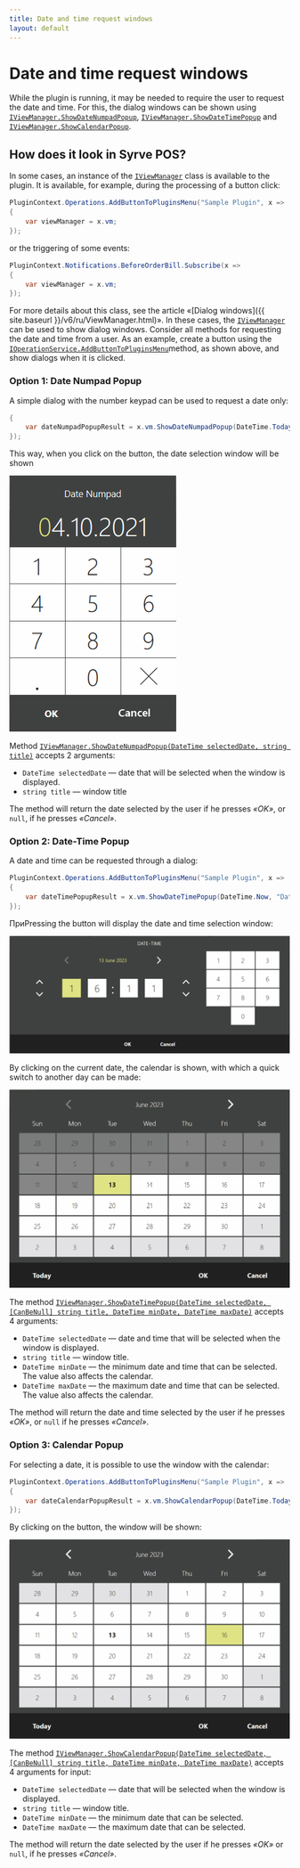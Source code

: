 ```yaml
---
title: Date and time request windows
layout: default
---
```

# Date and time request windows #

While the plugin is running, it may be needed to require the user to request the date and time. For this, the dialog windows can be shown using [`IViewManager.ShowDateNumpadPopup`](https://syrve.github.io/front.api.sdk/v7/html/M_Resto_Front_Api_UI_IViewManager_ShowDateNumpadPopup.htm), [`IViewManager.ShowDateTimePopup`](https://syrve.github.io/front.api.sdk/v7/html/M_Resto_Front_Api_UI_IViewManager_ShowDateTimePopup.htm) and [`IViewManager.ShowCalendarPopup`](https://syrve.github.io/front.api.sdk/v7/html/M_Resto_Front_Api_UI_IViewManager_ShowCalendarPopup.htm).

## How does it look in Syrve POS?

In some cases, an instance of the [`IViewManager`](https://syrve.github.io/front.api.sdk/v7/html/T_Resto_Front_Api_UI_IViewManager.htm) class is available to the plugin. It is available, for example, during the processing of a button click:

```cs
PluginContext.Operations.AddButtonToPluginsMenu("Sample Plugin", x =>
{
    var viewManager = x.vm;
});
```

or the triggering of some events:

```cs
PluginContext.Notifications.BeforeOrderBill.Subscribe(x =>
{
	var viewManager = x.vm;
});
```

For more details about this class, see the article «[Dialog windows]({{ site.baseurl }}/v6/ru/ViewManager.html)». In these cases, the [`IViewManager`](https://syrve.github.io/front.api.sdk/v7/html/T_Resto_Front_Api_UI_IViewManager.htm) can be used to show dialog windows. Consider all methods for requesting the date and time from a user. As an example, create a button using the [`IOperationService.AddButtonToPluginsMenu`](https://syrve.github.io/front.api.sdk/v7/html/M_Resto_Front_Api_IOperationService_AddButtonToPluginsMenu.htm)method, as shown above, and show dialogs when it is clicked.

### Option 1: Date Numpad Popup

A simple dialog with the number keypad can be used to request a date only:

```cs
{
    var dateNumpadPopupResult = x.vm.ShowDateNumpadPopup(DateTime.Today, "Date Numpad");
});
```

This way, when you click on the button, the date selection window will be shown

![date-numpad-popup](../../img/showDateTimePopup/DateNumpadPopup.png)

Method [`IViewManager.ShowDateNumpadPopup(DateTime selectedDate, string title)`](https://syrve.github.io/front.api.sdk/v7/html/M_Resto_Front_Api_UI_IViewManager_ShowDateNumpadPopup.htm) accepts 2 arguments:

- `DateTime selectedDate` — date that will be selected when the window is displayed.
- `string title` — window title

The method will return the date selected by the user if he presses *«OK»*, or `null`,  if he presses *«Cancel»*.

### Option 2: Date-Time Popup

A date and time can be requested through a dialog:

```cs
PluginContext.Operations.AddButtonToPluginsMenu("Sample Plugin", x =>
{
    var dateTimePopupResult = x.vm.ShowDateTimePopup(DateTime.Now, "Date-Time", DateTime.Today, DateTime.Today.AddMonths(6));
});
```

ПриPressing the button will display the date and time selection window:

![date-numpad-popup](../../img/showDateTimePopup/DateTimePopup.png)

By clicking on the current date, the calendar is shown, with which a quick switch to another day can be made:

![date-numpad-popup](../../img/showDateTimePopup/DateTimePopupCalendar.png)

The method [`IViewManager.ShowDateTimePopup(DateTime selectedDate, [CanBeNull] string title, DateTime minDate, DateTime maxDate)`](https://syrve.github.io/front.api.sdk/v7/html/M_Resto_Front_Api_UI_IViewManager_ShowDateTimePopup.htm) accepts 4 arguments:

- `DateTime selectedDate` — date and time that will be selected when the window is displayed.
- `string title` — window title.
- `DateTime minDate` — the minimum date and time that can be selected. The value also affects the calendar.
- `DateTime maxDate` — the maximum date and time that can be selected. The value also affects the calendar.

The method will return the date and time selected by the user if he presses *«OK»*, or `null` if he presses *«Cancel»*.

### Option 3: Calendar Popup

For selecting a date, it is possible to use the window with the calendar:

```cs
PluginContext.Operations.AddButtonToPluginsMenu("Sample Plugin", x =>
{
    var dateCalendarPopupResult = x.vm.ShowCalendarPopup(DateTime.Today, "Calendar", DateTime.Today, DateTime.Today.AddMonths(6));
});
```

By clicking on the button, the window will be shown:

![date-numpad-popup](../../img/showDateTimePopup/CalendarPopup.png)

The method [`IViewManager.ShowCalendarPopup(DateTime selectedDate, [CanBeNull] string title, DateTime minDate, DateTime maxDate)`](https://syrve.github.io/front.api.sdk/v7/html/M_Resto_Front_Api_UI_IViewManager_ShowCalendarPopup.htm) accepts 4 arguments for input:

- `DateTime selectedDate` — date that will be selected when the window is displayed.
- `string title` — window title.
- `DateTime minDate` — the minimum date that can be selected.
- `DateTime maxDate` — the maximum date that can be selected.

The method will return the date selected by the user if he presses *«OK»* or `null`,  if he presses *«Cancel»*.